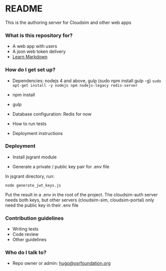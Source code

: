 # README #

This is the authoring server for Cloudsim and other web apps

### What is this repository for? ###

* A web app with users
* A json web token delivery
* [Learn Markdown](https://bitbucket.org/tutorials/markdowndemo)

### How do I get set up? ###

* Dependencies: nodejs 4 and above, gulp (sudo npm install gulp -g)
  `sudo apt-get install -y nodejs npm nodejs-legacy redis-server`

* npm install
* gulp
* Database configuration: Redis for now
* How to run tests
* Deployment instructions

### Deployment ###

* Install jsgrant module

* Generate a private / public key pair for .env file

In jsgrant directory, run:

`node generate_jwt_keys.js`

Put the result in a .env in the root of the project. The cloudsim-auth server
needs both keys, but other servers (cloudsim-sim, cloudsim-portal) only need
the public key in their .env file

### Contribution guidelines ###

* Writing tests
* Code review
* Other guidelines

### Who do I talk to? ###

* Repo owner or admin: hugo@osrfoundation.org


